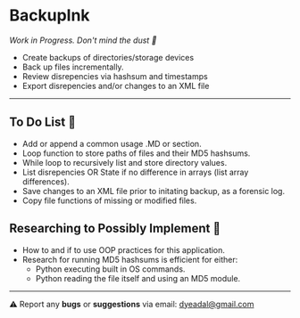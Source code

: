 # BackupInk
_Work in Progress. Don't mind the dust :broom:_

- Create backups of directories/storage devices
- Back up files incrementally.
- Review disrepencies via hashsum and timestamps
- Export disrepencies and/or changes to an XML file


---

## To Do List :scroll: 
 - Add or append a common usage .MD or section.  
 - Loop function to store paths of files and their MD5 hashsums.
 - While loop to recursively list and store directory values.
 - List disrepencies OR State if no difference in arrays (list array differences).
 - Save changes to an XML file prior to initating backup, as a forensic log.
 - Copy file functions of missing or modified files.
 
 ## Researching to Possibly Implement :test_tube: 
 - How to and if to use OOP practices for this application.
 - Research for running MD5 hashsums is efficient for either: 
   - Python executing built in OS commands.
   - Python reading the file itself and using an MD5 module.
 
---

:warning: Report any **bugs** or **suggestions** via email: dyeadal@gmail.com
